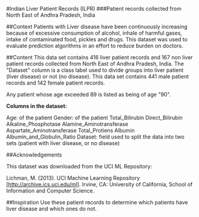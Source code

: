 #Indian Liver Patient Records (ILPR)
###Patient records collected from North East of Andhra Pradesh, India

##Context
Patients with Liver disease have been continuously increasing because of excessive consumption of alcohol, inhale of harmful gases, intake of contaminated food, pickles and drugs. This dataset was used to evaluate prediction algorithms in an effort to reduce burden on doctors.

##Content
This data set contains 416 liver patient records and 167 non liver patient records collected from North East of Andhra Pradesh, India. The "Dataset" column is a class label used to divide groups into liver patient (liver disease) or not (no disease). This data set contains 441 male patient records and 142 female patient records.

Any patient whose age exceeded 89 is listed as being of age "90".

**Columns in the dataset:**

Age: of the patient
Gender: of the patient
Total_Bilirubin
Direct_Bilirubin
Alkaline_Phosphotase
Alamine_Aminotransferase
Aspartate_Aminotransferase
Total_Protiens
Albumin
Albumin_and_Globulin_Ratio
Dataset: field used to split the data into two sets (patient with liver disease, or no disease)

##Acknowledgements

This dataset was downloaded from the UCI ML Repository:

Lichman, M. (2013). UCI Machine Learning Repository [http://archive.ics.uci.edu/ml]. Irvine, CA: University of California, School of Information and Computer Science.

##Inspiration
Use these patient records to determine which patients have liver disease and which ones do not.
